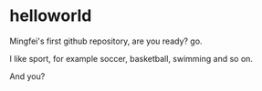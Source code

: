 # helloworld
Mingfei's first github repository, are you ready? go.

I like sport, for example soccer, basketball, swimming and so on.

And you?

